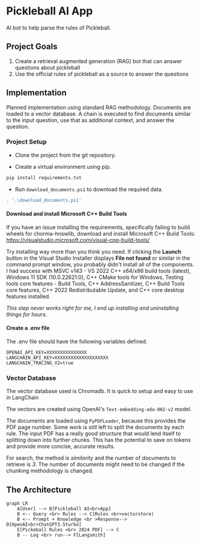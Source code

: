 # Pickleball AI App
AI bot to help parse the rules of Pickleball.

## Project Goals

1. Create a retrieval augmented generation (RAG) bot that can answer questions about pickleball
2. Use the official rules of pickleball as a source to answer the questions

## Implementation

Planned implementation using standard RAG methodology. Documents are loaded to a vector database. A chain is executed to find documents similar to the input question, use that as additional context, and answer the question.

### Project Setup

* Clone the project from the git repository.

* Create a virtual environment using pip.

```bash
pip install requirements.txt
```

* Run `download_documents.ps1` to download the required data.

```bash
. '.\download_documents.ps1'
```

#### Download and install Microsoft C++ Build Tools

If you have an issue installing the requirements, specifically failing to build wheels for chorma-hnswlib, download and install Microsoft C++ Build Tools: https://visualstudio.microsoft.com/visual-cpp-build-tools/

Try installing way more than you think you need. If clicking the **Launch** button in the Visual Studio Installer displays **File not found** or similar in the command prompt window, you probably didn't install all of the components. I had success with MSVC v143 - VS 2022 C++ x64/x86 build tools (latest), Windows 11 SDK (10.0.22621.0), C++ CMake tools for Windows, Testing tools core features - Build Tools, C++ AddressSanitizer, C++ Build Tools core features, C++ 2022 Redistributable Update, and C++ core desktop features installed.

*This step never works right for me, I end up installing and uninstalling things for hours.*

#### Create a .env file

The .env file should have the following variables defined.

```
OPENAI_API_KEY=XXXXXXXXXXXXXXX
LANGCHAIN_API_KEY=XXXXXXXXXXXXXXXXXXXX
LANGCHAIN_TRACING_V2=true
```

### Vector Database

The vector database used is Chromadb. It is quick to setup and easy to use in LangChain

The vectors are created using OpenAI's `Text-embedding-ada-002-v2` model.

The documents are loaded using `PyPDFLoader`, because this provides the PDF page number. Some work is still left to split the documents by each rule. The input PDF has a really good structure that would lend itself to splitting down into further chunks. This has the potential to save on tokens and provide more concise, accurate results.

For search, the method is *similarity* and the number of documents to retrieve is *3*. The number of documents might need to be changed if the chunking methodology is changed.

## The Architecture

```mermaid
graph LR
    A[User] --> B[Pickleball AI<br>App]
    B <-- Query <br> Rules --> C(Rules <br>vectorstore)
    B <-- Prompt + Knowledge <br >Response--> D[OpenAI<br>ChatGPT3.5turbo]
    E[Pickeball Rules <br> 2024 PDF] --> C
    B -- Log <br> run--> F[Langsmith]
```